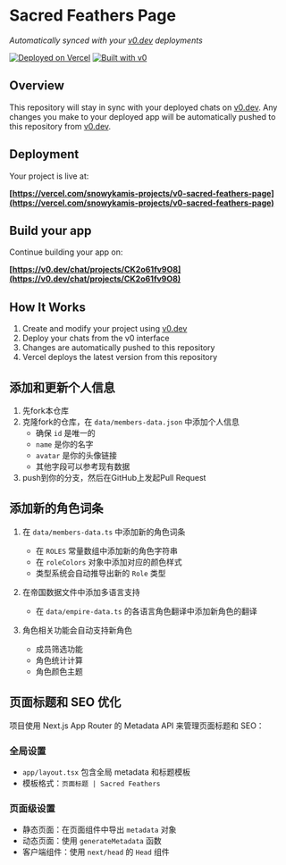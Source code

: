 # Sacred Feathers Page

*Automatically synced with your [v0.dev](https://v0.dev) deployments*

[![Deployed on Vercel](https://img.shields.io/badge/Deployed%20on-Vercel-black?style=for-the-badge&logo=vercel)](https://vercel.com/snowykamis-projects/v0-sacred-feathers-page)
[![Built with v0](https://img.shields.io/badge/Built%20with-v0.dev-black?style=for-the-badge)](https://v0.dev/chat/projects/CK2o61fv9O8)

## Overview

This repository will stay in sync with your deployed chats on [v0.dev](https://v0.dev).
Any changes you make to your deployed app will be automatically pushed to this repository from [v0.dev](https://v0.dev).

## Deployment

Your project is live at:

**[https://vercel.com/snowykamis-projects/v0-sacred-feathers-page](https://vercel.com/snowykamis-projects/v0-sacred-feathers-page)**

## Build your app

Continue building your app on:

**[https://v0.dev/chat/projects/CK2o61fv9O8](https://v0.dev/chat/projects/CK2o61fv9O8)**

## How It Works

1. Create and modify your project using [v0.dev](https://v0.dev)
2. Deploy your chats from the v0 interface
3. Changes are automatically pushed to this repository
4. Vercel deploys the latest version from this repository

## 添加和更新个人信息

1. 先fork本仓库
2. 克隆fork的仓库，在 `data/members-data.json` 中添加个人信息
   - 确保 `id` 是唯一的
   - `name` 是你的名字
   - `avatar` 是你的头像链接
   - 其他字段可以参考现有数据
3. push到你的分支，然后在GitHub上发起Pull Request

## 添加新的角色词条

1. 在 `data/members-data.ts` 中添加新的角色词条
   - 在 `ROLES` 常量数组中添加新的角色字符串
   - 在 `roleColors` 对象中添加对应的颜色样式
   - 类型系统会自动推导出新的 `Role` 类型

2. 在帝国数据文件中添加多语言支持
   - 在 `data/empire-data.ts` 的各语言角色翻译中添加新角色的翻译

3. 角色相关功能会自动支持新角色
   - 成员筛选功能
   - 角色统计计算
   - 角色颜色主题

## 页面标题和 SEO 优化

项目使用 Next.js App Router 的 Metadata API 来管理页面标题和 SEO：

### 全局设置
- `app/layout.tsx` 包含全局 metadata 和标题模板
- 模板格式：`页面标题 | Sacred Feathers`

### 页面级设置
- 静态页面：在页面组件中导出 `metadata` 对象
- 动态页面：使用 `generateMetadata` 函数
- 客户端组件：使用 `next/head` 的 `Head` 组件